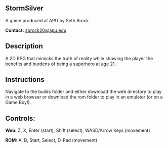 ## StormSilver

A game produced at APU by Seth Brock

**Contact:** sbrock20@apu.edu

## Description
A 2D RPG that mimicks the truth of reality while showing the player the benefits and burdens of being a superhero at age 21.

## Instructions
Navigate to the builds folder and either download the web directory to play in a web browser or download the rom folder to play in an emulator (or on a Game Boy!).

## Controls:

**Web:** Z, X, Enter (start), Shift (select), WASD/Arrow Keys (movement)

**ROM:** A, B, Start, Select, D-Pad (movement)
